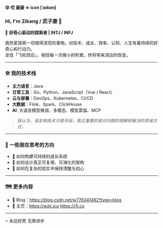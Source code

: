 #### :stuck_out_tongue_closed_eyes: 哎 康康 => icon [ˈaɪkɒn]
<!--
**wdkang123/wdkang123** is a ✨ _special_ ✨ repository because its `README.md` (this file) appears on your GitHub profile.
-->

### Hi, I'm Zikang / 武子康 👋  

🚀 **好奇心驱动的探索者 | INTJ / INFJ**

我热爱探索一切值得深究的事物。对技术、成长、效率、认知、人生有着持续的好奇心和行动力。  
坚信「飞轮效应」，相信每一次微小的积累，终将带来深远的改变。

---

### 🛠️ 我的技术栈

- **主力语言**：Java
- **日常工具**：Go、Python、JavaScript（Vue / React）
- **云与部署**：DevOps、Kubernetes、CI/CD
- **大数据**：Flink、Spark、ClickHouse
- **AI**: 大语言模型微调、多模态、模型蒸馏、MCP

> *我认为，语言和技术只是手段，真正重要的是对问题的理解和解决的思维方式。*

---

### 📓 一些我在思考的方向

- 🧠 如何构建可持续的成长系统
- 🔁 如何设计真正可复用、可演化的架构
- 🧭 如何在复杂的现实中保持清醒与初心

---

### 🗺️ 更多内容

- 📖 Blog：https://blog.csdn.net/w776341482?type=blog
- 💬 主页：https://wzk.icu https://i1i.co 

---

⭐️ 永远好奇 无限进步
